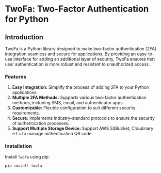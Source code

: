 # TwoFa: Two-Factor Authentication for Python

## Introduction

TwoFa is a Python library designed to make two-factor authentication (2FA) integration seamless and secure for applications. By providing an easy-to-use interface for adding an additional layer of security, TwoFa ensures that user authentication is more robust and resistant to unauthorized access.

### Features
1. **Easy Integration:** Simplify the process of adding 2FA to your Python applications.
2. **Multiple 2FA Methods:** Supports various two-factor authentication methods, including SMS, email, and authenticator apps.
3. **Customizable:** Flexible configuration to suit different security requirements.
4. **Secure:** Implements industry-standard protocols to ensure the security of authentication processes.
5. **Support Multiple Storage Device:** Support AWS S3Bucket, Cloudinary e.t.c to manage authentication QR code.


### Installation

Install `TwoFa` using pip:

`pip install twofa`
